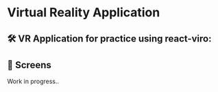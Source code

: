 # Virtual Reality Application

<h2> 🛠️ VR Application for practice using react-viro:</h2>

<h2> 📱 Screens</h2>
Work in progress..

